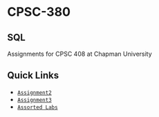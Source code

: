 # CPSC-380


## SQL
Assignments for CPSC 408 at Chapman University


## Quick Links
- [`Assignment2`](Assignment2/assignment2.sql)
- [`Assignment3`](Assignment3/README.md)
- [`Assorted Labs`](Labs)
